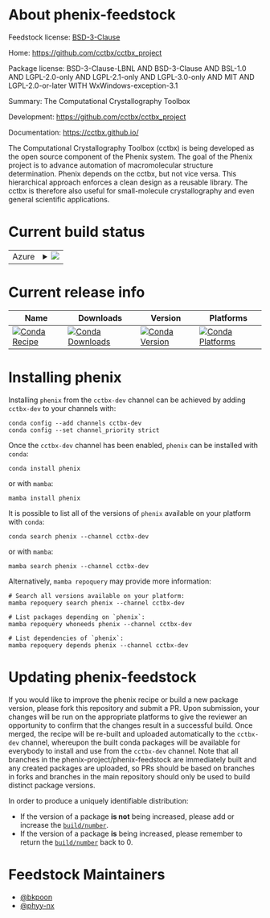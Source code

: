 About phenix-feedstock
======================

Feedstock license: [BSD-3-Clause](https://github.com/phenix-project/phenix-feedstock/blob/main/LICENSE.txt)

Home: https://github.com/cctbx/cctbx_project

Package license: BSD-3-Clause-LBNL AND BSD-3-Clause AND BSL-1.0 AND LGPL-2.0-only AND LGPL-2.1-only AND LGPL-3.0-only AND MIT AND LGPL-2.0-or-later WITH WxWindows-exception-3.1

Summary: The Computational Crystallography Toolbox

Development: https://github.com/cctbx/cctbx_project

Documentation: https://cctbx.github.io/

The Computational Crystallography Toolbox (cctbx) is being developed
as the open source component of the Phenix system. The goal of the
Phenix project is to advance automation of macromolecular structure
determination. Phenix depends on the cctbx, but not vice versa. This
hierarchical approach enforces a clean design as a reusable library.
The cctbx is therefore also useful for small-molecule crystallography
and even general scientific applications.


Current build status
====================


<table>
    
  <tr>
    <td>Azure</td>
    <td>
      <details>
        <summary>
          <a href="https://dev.azure.com/phenix-release/feedstock-builds/_build/latest?definitionId=7&branchName=main">
            <img src="https://dev.azure.com/phenix-release/feedstock-builds/_apis/build/status/phenix-feedstock?branchName=main">
          </a>
        </summary>
        <table>
          <thead><tr><th>Variant</th><th>Status</th></tr></thead>
          <tbody><tr>
              <td>linux_64_numpy1.22python3.10.____cpython</td>
              <td>
                <a href="https://dev.azure.com/phenix-release/feedstock-builds/_build/latest?definitionId=7&branchName=main">
                  <img src="https://dev.azure.com/phenix-release/feedstock-builds/_apis/build/status/phenix-feedstock?branchName=main&jobName=linux&configuration=linux%20linux_64_numpy1.22python3.10.____cpython" alt="variant">
                </a>
              </td>
            </tr><tr>
              <td>linux_64_numpy1.22python3.9.____cpython</td>
              <td>
                <a href="https://dev.azure.com/phenix-release/feedstock-builds/_build/latest?definitionId=7&branchName=main">
                  <img src="https://dev.azure.com/phenix-release/feedstock-builds/_apis/build/status/phenix-feedstock?branchName=main&jobName=linux&configuration=linux%20linux_64_numpy1.22python3.9.____cpython" alt="variant">
                </a>
              </td>
            </tr><tr>
              <td>linux_64_numpy1.23python3.11.____cpython</td>
              <td>
                <a href="https://dev.azure.com/phenix-release/feedstock-builds/_build/latest?definitionId=7&branchName=main">
                  <img src="https://dev.azure.com/phenix-release/feedstock-builds/_apis/build/status/phenix-feedstock?branchName=main&jobName=linux&configuration=linux%20linux_64_numpy1.23python3.11.____cpython" alt="variant">
                </a>
              </td>
            </tr><tr>
              <td>linux_64_numpy1.26python3.12.____cpython</td>
              <td>
                <a href="https://dev.azure.com/phenix-release/feedstock-builds/_build/latest?definitionId=7&branchName=main">
                  <img src="https://dev.azure.com/phenix-release/feedstock-builds/_apis/build/status/phenix-feedstock?branchName=main&jobName=linux&configuration=linux%20linux_64_numpy1.26python3.12.____cpython" alt="variant">
                </a>
              </td>
            </tr><tr>
              <td>osx_64_numpy1.22python3.10.____cpython</td>
              <td>
                <a href="https://dev.azure.com/phenix-release/feedstock-builds/_build/latest?definitionId=7&branchName=main">
                  <img src="https://dev.azure.com/phenix-release/feedstock-builds/_apis/build/status/phenix-feedstock?branchName=main&jobName=osx&configuration=osx%20osx_64_numpy1.22python3.10.____cpython" alt="variant">
                </a>
              </td>
            </tr><tr>
              <td>osx_64_numpy1.22python3.9.____cpython</td>
              <td>
                <a href="https://dev.azure.com/phenix-release/feedstock-builds/_build/latest?definitionId=7&branchName=main">
                  <img src="https://dev.azure.com/phenix-release/feedstock-builds/_apis/build/status/phenix-feedstock?branchName=main&jobName=osx&configuration=osx%20osx_64_numpy1.22python3.9.____cpython" alt="variant">
                </a>
              </td>
            </tr><tr>
              <td>osx_64_numpy1.23python3.11.____cpython</td>
              <td>
                <a href="https://dev.azure.com/phenix-release/feedstock-builds/_build/latest?definitionId=7&branchName=main">
                  <img src="https://dev.azure.com/phenix-release/feedstock-builds/_apis/build/status/phenix-feedstock?branchName=main&jobName=osx&configuration=osx%20osx_64_numpy1.23python3.11.____cpython" alt="variant">
                </a>
              </td>
            </tr><tr>
              <td>osx_64_numpy1.26python3.12.____cpython</td>
              <td>
                <a href="https://dev.azure.com/phenix-release/feedstock-builds/_build/latest?definitionId=7&branchName=main">
                  <img src="https://dev.azure.com/phenix-release/feedstock-builds/_apis/build/status/phenix-feedstock?branchName=main&jobName=osx&configuration=osx%20osx_64_numpy1.26python3.12.____cpython" alt="variant">
                </a>
              </td>
            </tr><tr>
              <td>osx_arm64_numpy1.22python3.10.____cpython</td>
              <td>
                <a href="https://dev.azure.com/phenix-release/feedstock-builds/_build/latest?definitionId=7&branchName=main">
                  <img src="https://dev.azure.com/phenix-release/feedstock-builds/_apis/build/status/phenix-feedstock?branchName=main&jobName=osx&configuration=osx%20osx_arm64_numpy1.22python3.10.____cpython" alt="variant">
                </a>
              </td>
            </tr><tr>
              <td>osx_arm64_numpy1.22python3.9.____cpython</td>
              <td>
                <a href="https://dev.azure.com/phenix-release/feedstock-builds/_build/latest?definitionId=7&branchName=main">
                  <img src="https://dev.azure.com/phenix-release/feedstock-builds/_apis/build/status/phenix-feedstock?branchName=main&jobName=osx&configuration=osx%20osx_arm64_numpy1.22python3.9.____cpython" alt="variant">
                </a>
              </td>
            </tr><tr>
              <td>osx_arm64_numpy1.23python3.11.____cpython</td>
              <td>
                <a href="https://dev.azure.com/phenix-release/feedstock-builds/_build/latest?definitionId=7&branchName=main">
                  <img src="https://dev.azure.com/phenix-release/feedstock-builds/_apis/build/status/phenix-feedstock?branchName=main&jobName=osx&configuration=osx%20osx_arm64_numpy1.23python3.11.____cpython" alt="variant">
                </a>
              </td>
            </tr><tr>
              <td>osx_arm64_numpy1.26python3.12.____cpython</td>
              <td>
                <a href="https://dev.azure.com/phenix-release/feedstock-builds/_build/latest?definitionId=7&branchName=main">
                  <img src="https://dev.azure.com/phenix-release/feedstock-builds/_apis/build/status/phenix-feedstock?branchName=main&jobName=osx&configuration=osx%20osx_arm64_numpy1.26python3.12.____cpython" alt="variant">
                </a>
              </td>
            </tr><tr>
              <td>win_64_numpy1.22python3.10.____cpython</td>
              <td>
                <a href="https://dev.azure.com/phenix-release/feedstock-builds/_build/latest?definitionId=7&branchName=main">
                  <img src="https://dev.azure.com/phenix-release/feedstock-builds/_apis/build/status/phenix-feedstock?branchName=main&jobName=win&configuration=win%20win_64_numpy1.22python3.10.____cpython" alt="variant">
                </a>
              </td>
            </tr><tr>
              <td>win_64_numpy1.22python3.9.____cpython</td>
              <td>
                <a href="https://dev.azure.com/phenix-release/feedstock-builds/_build/latest?definitionId=7&branchName=main">
                  <img src="https://dev.azure.com/phenix-release/feedstock-builds/_apis/build/status/phenix-feedstock?branchName=main&jobName=win&configuration=win%20win_64_numpy1.22python3.9.____cpython" alt="variant">
                </a>
              </td>
            </tr><tr>
              <td>win_64_numpy1.23python3.11.____cpython</td>
              <td>
                <a href="https://dev.azure.com/phenix-release/feedstock-builds/_build/latest?definitionId=7&branchName=main">
                  <img src="https://dev.azure.com/phenix-release/feedstock-builds/_apis/build/status/phenix-feedstock?branchName=main&jobName=win&configuration=win%20win_64_numpy1.23python3.11.____cpython" alt="variant">
                </a>
              </td>
            </tr><tr>
              <td>win_64_numpy1.26python3.12.____cpython</td>
              <td>
                <a href="https://dev.azure.com/phenix-release/feedstock-builds/_build/latest?definitionId=7&branchName=main">
                  <img src="https://dev.azure.com/phenix-release/feedstock-builds/_apis/build/status/phenix-feedstock?branchName=main&jobName=win&configuration=win%20win_64_numpy1.26python3.12.____cpython" alt="variant">
                </a>
              </td>
            </tr>
          </tbody>
        </table>
      </details>
    </td>
  </tr>
</table>

Current release info
====================

| Name | Downloads | Version | Platforms |
| --- | --- | --- | --- |
| [![Conda Recipe](https://img.shields.io/badge/recipe-phenix-green.svg)](https://anaconda.org/cctbx-dev/phenix) | [![Conda Downloads](https://img.shields.io/conda/dn/cctbx-dev/phenix.svg)](https://anaconda.org/cctbx-dev/phenix) | [![Conda Version](https://img.shields.io/conda/vn/cctbx-dev/phenix.svg)](https://anaconda.org/cctbx-dev/phenix) | [![Conda Platforms](https://img.shields.io/conda/pn/cctbx-dev/phenix.svg)](https://anaconda.org/cctbx-dev/phenix) |

Installing phenix
=================

Installing `phenix` from the `cctbx-dev` channel can be achieved by adding `cctbx-dev` to your channels with:

```
conda config --add channels cctbx-dev
conda config --set channel_priority strict
```

Once the `cctbx-dev` channel has been enabled, `phenix` can be installed with `conda`:

```
conda install phenix
```

or with `mamba`:

```
mamba install phenix
```

It is possible to list all of the versions of `phenix` available on your platform with `conda`:

```
conda search phenix --channel cctbx-dev
```

or with `mamba`:

```
mamba search phenix --channel cctbx-dev
```

Alternatively, `mamba repoquery` may provide more information:

```
# Search all versions available on your platform:
mamba repoquery search phenix --channel cctbx-dev

# List packages depending on `phenix`:
mamba repoquery whoneeds phenix --channel cctbx-dev

# List dependencies of `phenix`:
mamba repoquery depends phenix --channel cctbx-dev
```




Updating phenix-feedstock
=========================

If you would like to improve the phenix recipe or build a new
package version, please fork this repository and submit a PR. Upon submission,
your changes will be run on the appropriate platforms to give the reviewer an
opportunity to confirm that the changes result in a successful build. Once
merged, the recipe will be re-built and uploaded automatically to the
`cctbx-dev` channel, whereupon the built conda packages will be available for
everybody to install and use from the `cctbx-dev` channel.
Note that all branches in the phenix-project/phenix-feedstock are
immediately built and any created packages are uploaded, so PRs should be based
on branches in forks and branches in the main repository should only be used to
build distinct package versions.

In order to produce a uniquely identifiable distribution:
 * If the version of a package **is not** being increased, please add or increase
   the [``build/number``](https://docs.conda.io/projects/conda-build/en/latest/resources/define-metadata.html#build-number-and-string).
 * If the version of a package **is** being increased, please remember to return
   the [``build/number``](https://docs.conda.io/projects/conda-build/en/latest/resources/define-metadata.html#build-number-and-string)
   back to 0.

Feedstock Maintainers
=====================

* [@bkpoon](https://github.com/bkpoon/)
* [@phyy-nx](https://github.com/phyy-nx/)

